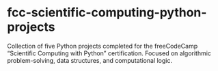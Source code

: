 # fcc-scientific-computing-python-projects
Collection of five Python projects completed for the freeCodeCamp “Scientific Computing with Python” certification. Focused on algorithmic problem-solving, data structures, and computational logic.
